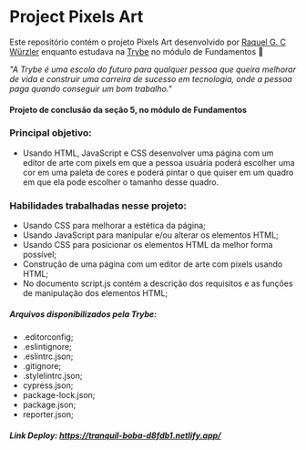 # Project Pixels Art

Este repositório contém o projeto Pixels Art desenvolvido por [Raquel G. C Würzler](https://www.linkedin.com/in/raquel-c-wurzler/) enquanto estudava na [Trybe](https://www.betrybe.com/) no módulo de Fundamentos :rocket:

_"A Trybe é uma escola do futuro para qualquer pessoa que queira melhorar de vida e construir uma carreira de sucesso em tecnologia, onde a pessoa paga quando conseguir um bom trabalho."_

#### Projeto de conclusão da seção 5, no módulo de Fundamentos

### Principal objetivo:
* Usando HTML, JavaScript e CSS desenvolver uma página com um editor de arte com pixels em que a pessoa usuária poderá escolher uma cor em uma paleta de cores e poderá pintar o que quiser em um quadro em que ela pode escolher o tamanho desse quadro.

### Habilidades trabalhadas nesse projeto:
* Usando CSS para melhorar a estética da página;
* Usando JavaScript para manipular e/ou alterar os elementos HTML;
* Usando CSS para posicionar os elementos HTML da melhor forma possível;
* Construção de uma página com um editor de arte com pixels usando HTML;
* No documento script.js contém a descrição dos requisitos e as funções de manipulação dos elementos HTML;

##### Arquivos disponibilizados pela Trybe:
* .editorconfig;
* .eslintignore;
* .eslintrc.json;
* .gitignore;
* .stylelintrc.json;
* cypress.json;
* package-lock.json;
* package.json;
* reporter.json;

##### Link Deploy: https://tranquil-boba-d8fdb1.netlify.app/
